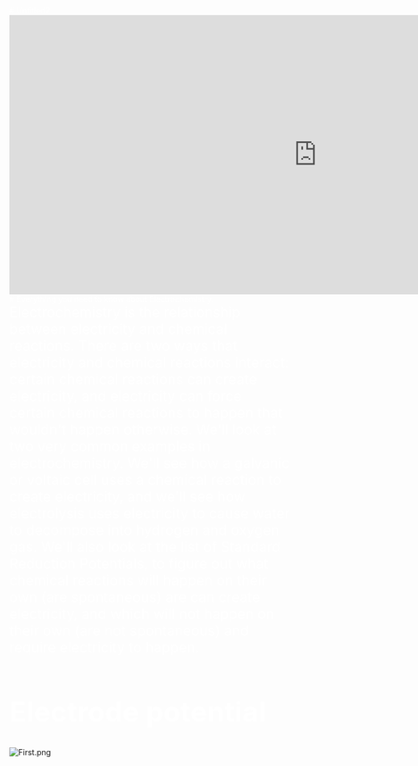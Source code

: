 <span style="color:white;">
# Untitled2
</span>
<iframe width="1100" height="500" src="https://www.youtube.com/embed/teTkvUtW4SA" title="YouTube video player" frameborder="0" allow="accelerometer; autoplay; clipboard-write; encrypted-media; gyroscope; picture-in-picture" allowfullscreen></iframe>


<span style="color:white;">
   # Everything you need to know about Electrochemistry.
</span>






<span style="color:white;font-size:25px">
Electrochemistry is the relationship between electricity and chemical reactions. There are two ways that electricity and chemical reactions interact: certain chemical reactions can create electricity, and electricity can force certain chemical reactions to happen that wouldn't happen otherwise. We'll look at two very common examples in electrochemistry. We'll see how a galvanic or voltaic cell uses a chemical reaction to create electricity, and we'll see how electrolysis uses electricity to cause water to decompose into hydrogen and oxygen gas. We'll also look at the list of Standard Reduction Potentials, to figure out what chemical reactions will happen on their own (are spontaneous) are can create electricity, and which will not happen on their own (are not spontaneous) and require electricity to happen.

# **Electrode potential**
</span>


<!-- ![pic1.png](Untitled%20cc482050e914491aa396dd7838584980/First.png) -->
![First.png](ImageFolder/First.png)
<!-- (Untitled%20cc482050e914491aa396dd7838584980/Screenshot_2022-11-07_at_10.55.53_AM.png) -->